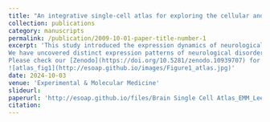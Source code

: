 ```yaml
---
title: "An integrative single-cell atlas for exploring the cellular and temporal specificity of genes related to neurological disorders during human brain development"
collection: publications
category: manuscripts
permalink: /publication/2009-10-01-paper-title-number-1
excerpt: 'This study introduced the expression dynamics of neurological risk genes through human brain development by constructing a single-cell human brain atlas. <br>
We have uncovered distinct expression patterns of neurological disorder risk genes within cell differentiation trajectories and investigated the gene regulatory mechanisms during early brain development. <br>
Please check our [Zenodo](https://doi.org/10.5281/zenodo.10939707) for the Anndata and Seurat object of the atlas and gene dynamics plot for 3380 neurological risk genes!<br>
![atlas_fig1](http://esoap.github.io/images/Figure1_atlas.jpg)'
date: 2024-10-03
venue: 'Experimental & Molecular Medicine'
slideurl:
paperurl: 'http://esoap.github.io/files/Brain Single Cell Atlas_EMM_Lee.pdf'
citation: 
---
```


